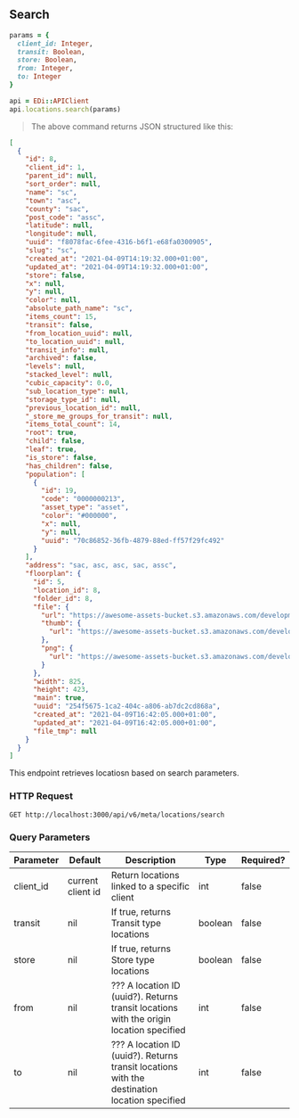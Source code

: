## Search

```ruby
params = {
  client_id: Integer,
  transit: Boolean,
  store: Boolean,
  from: Integer,
  to: Integer
}

api = EDi::APIClient
api.locations.search(params)
```

> The above command returns JSON structured like this:

```json
[
  {
    "id": 8,
    "client_id": 1,
    "parent_id": null,
    "sort_order": null,
    "name": "sc",
    "town": "asc",
    "county": "sac",
    "post_code": "assc",
    "latitude": null,
    "longitude": null,
    "uuid": "f8078fac-6fee-4316-b6f1-e68fa0300905",
    "slug": "sc",
    "created_at": "2021-04-09T14:19:32.000+01:00",
    "updated_at": "2021-04-09T14:19:32.000+01:00",
    "store": false,
    "x": null,
    "y": null,
    "color": null,
    "absolute_path_name": "sc",
    "items_count": 15,
    "transit": false,
    "from_location_uuid": null,
    "to_location_uuid": null,
    "transit_info": null,
    "archived": false,
    "levels": null,
    "stacked_level": null,
    "cubic_capacity": 0.0,
    "sub_location_type": null,
    "storage_type_id": null,
    "previous_location_id": null,
    "_store_me_groups_for_transit": null,
    "items_total_count": 14,
    "root": true,
    "child": false,
    "leaf": true,
    "is_store": false,
    "has_children": false,
    "population": [
      {
        "id": 19,
        "code": "0000000213",
        "asset_type": "asset",
        "color": "#000000",
        "x": null,
        "y": null,
        "uuid": "70c86852-36fb-4879-88ed-ff57f29fc492"
      }
    ],
    "address": "sac, asc, asc, sac, assc",
    "floorplan": {
      "id": 5,
      "location_id": 8,
      "folder_id": 8,
      "file": {
        "url": "https://awesome-assets-bucket.s3.amazonaws.com/development/uploads/floorplan/file/5/gg122974214.jpg",
        "thumb": {
          "url": "https://awesome-assets-bucket.s3.amazonaws.com/development/uploads/floorplan/file/5/thumb_gg122974214_thumb.png"
        },
        "png": {
          "url": "https://awesome-assets-bucket.s3.amazonaws.com/development/uploads/floorplan/file/5/png_gg122974214_png.png"
        }
      },
      "width": 825,
      "height": 423,
      "main": true,
      "uuid": "254f5675-1ca2-404c-a806-ab7dc2cd868a",
      "created_at": "2021-04-09T16:42:05.000+01:00",
      "updated_at": "2021-04-09T16:42:05.000+01:00",
      "file_tmp": null
    }
  }
]
```

This endpoint retrieves locatiosn based on search parameters.

### HTTP Request

`GET http://localhost:3000/api/v6/meta/locations/search`

### Query Parameters

Parameter | Default | Description | Type | Required?
--------- | ------- | ----------- | ---- | --------
client_id | current client id | Return locations linked to a specific client | int | false
transit | nil | If true, returns Transit type locations | boolean | false |
store | nil | If true, returns Store type locations | boolean | false |
from | nil | ??? A location ID (uuid?). Returns transit locations with the origin location specified | int | false |
to | nil | ??? A location ID (uuid?). Returns transit locations with the destination location specified | int | false |
